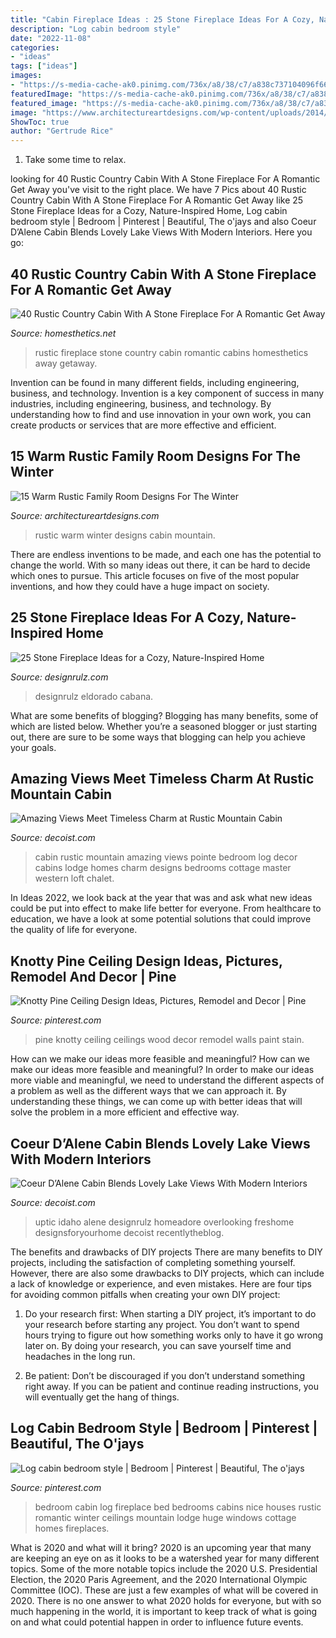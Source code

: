 ```yaml
---
title: "Cabin Fireplace Ideas : 25 Stone Fireplace Ideas For A Cozy, Nature-inspired Home"
description: "Log cabin bedroom style"
date: "2022-11-08"
categories:
- "ideas"
tags: ["ideas"]
images:
- "https://s-media-cache-ak0.pinimg.com/736x/a8/38/c7/a838c737104096f6631cd20f13f953f3.jpg"
featuredImage: "https://s-media-cache-ak0.pinimg.com/736x/a8/38/c7/a838c737104096f6631cd20f13f953f3.jpg"
featured_image: "https://s-media-cache-ak0.pinimg.com/736x/a8/38/c7/a838c737104096f6631cd20f13f953f3.jpg"
image: "https://www.architectureartdesigns.com/wp-content/uploads/2014/10/15-Warm-Rustic-Family-Room-Designs-For-The-Winter-12-630x883.jpg"
ShowToc: true
author: "Gertrude Rice"
---
```



1. Take some time to relax.

	

		
looking for 40 Rustic Country Cabin With A Stone Fireplace For A Romantic Get Away you've visit to the right place. We have 7 Pics about 40 Rustic Country Cabin With A Stone Fireplace For A Romantic Get Away like 25 Stone Fireplace Ideas for a Cozy, Nature-Inspired Home, Log cabin bedroom style | Bedroom | Pinterest | Beautiful, The o&#039;jays and also Coeur D’Alene Cabin Blends Lovely Lake Views With Modern Interiors. Here you go:
		
    
## 40 Rustic Country Cabin With A Stone Fireplace For A Romantic Get Away

<img loading=lazy src="https://cdn.homesthetics.net/wp-content/uploads/2015/10/40-Rustic-Country-Cabin-With-A-Stone-Fireplace-For-A-Romantic-Get-Away-17.jpg" onerror="this.onerror=null;this.src='https://tse2.mm.bing.net/th?id=OIP.elmCoSz1q07y8WzGQqeQhQHaLJ&amp;pid=15.1';" alt="40 Rustic Country Cabin With A Stone Fireplace For A Romantic Get Away">

_Source: homesthetics.net_

>rustic fireplace stone country cabin romantic cabins homesthetics away getaway. 

	

Invention can be found in many different fields, including engineering, business, and technology.
Invention is a key component of success in many industries, including engineering, business, and technology. By understanding how to find and use innovation in your own work, you can create products or services that are more effective and efficient.

    
## 15 Warm Rustic Family Room Designs For The Winter

<img loading=lazy src="https://www.architectureartdesigns.com/wp-content/uploads/2014/10/15-Warm-Rustic-Family-Room-Designs-For-The-Winter-12-630x883.jpg" onerror="this.onerror=null;this.src='https://tse4.mm.bing.net/th?id=OIP.Itgj3dTGvYmXyyCREI6akQHaKY&amp;pid=15.1';" alt="15 Warm Rustic Family Room Designs For The Winter">

_Source: architectureartdesigns.com_

>rustic warm winter designs cabin mountain. 

	

There are endless inventions to be made, and each one has the potential to change the world. With so many ideas out there, it can be hard to decide which ones to pursue. This article focuses on five of the most popular inventions, and how they could have a huge impact on society.

    
## 25 Stone Fireplace Ideas For A Cozy, Nature-Inspired Home

<img loading=lazy src="http://cdn.designrulz.com/wp-content/uploads/2012/11/designrulz-fireplaces-20.jpg" onerror="this.onerror=null;this.src='https://tse2.mm.bing.net/th?id=OIP.p05AlHSubc6Fgrbu0bd72gHaLr&amp;pid=15.1';" alt="25 Stone Fireplace Ideas for a Cozy, Nature-Inspired Home">

_Source: designrulz.com_

>designrulz eldorado cabana. 

	

What are some benefits of blogging?
Blogging has many benefits, some of which are listed below. Whether you’re a seasoned blogger or just starting out, there are sure to be some ways that blogging can help you achieve your goals.

    
## Amazing Views Meet Timeless Charm At Rustic Mountain Cabin

<img loading=lazy src="http://cdn.decoist.com/wp-content/uploads/2016/01/Mesmerizing-views-and-amazing-ambiance-at-the-Pointe.jpg" onerror="this.onerror=null;this.src='https://tse1.mm.bing.net/th?id=OIP.cetjYtADv_KV2FSWp26L2AHaLH&amp;pid=15.1';" alt="Amazing Views Meet Timeless Charm at Rustic Mountain Cabin">

_Source: decoist.com_

>cabin rustic mountain amazing views pointe bedroom log decor cabins lodge homes charm designs bedrooms cottage master western loft chalet. 

	

In Ideas 2022, we look back at the year that was and ask what new ideas could be put into effect to make life better for everyone. From healthcare to education, we have a look at some potential solutions that could improve the quality of life for everyone.

    
## Knotty Pine Ceiling Design Ideas, Pictures, Remodel And Decor | Pine

<img loading=lazy src="https://i.pinimg.com/736x/ac/39/7e/ac397ece9657621a50affd2bfe9d98c2--knotty-pine-ceiling-sunroom-ideas.jpg" onerror="this.onerror=null;this.src='https://tse2.mm.bing.net/th?id=OIP.9QmTau706mL9xKa83JKvNwHaE8&amp;pid=15.1';" alt="Knotty Pine Ceiling Design Ideas, Pictures, Remodel and Decor | Pine">

_Source: pinterest.com_

>pine knotty ceiling ceilings wood decor remodel walls paint stain. 

	

How can we make our ideas more feasible and meaningful?
How can we make our ideas more feasible and meaningful? In order to make our ideas more viable and meaningful, we need to understand the different aspects of a problem as well as the different ways that we can approach it. By understanding these things, we can come up with better ideas that will solve the problem in a more efficient and effective way.

    
## Coeur D’Alene Cabin Blends Lovely Lake Views With Modern Interiors

<img loading=lazy src="https://cdn.decoist.com/wp-content/uploads/2013/08/Plush-bedroom-with-a-lovely-view.jpg" onerror="this.onerror=null;this.src='https://tse3.mm.bing.net/th?id=OIP.fnPlHVSFkyAjVFdTDNvkbQHaLH&amp;pid=15.1';" alt="Coeur D’Alene Cabin Blends Lovely Lake Views With Modern Interiors">

_Source: decoist.com_

>uptic idaho alene designrulz homeadore overlooking freshome designsforyourhome decoist recentlytheblog. 

	

The benefits and drawbacks of DIY projects
There are many benefits to DIY projects, including the satisfaction of completing something yourself. However, there are also some drawbacks to DIY projects, which can include a lack of knowledge or experience, and even mistakes. Here are four tips for avoiding common pitfalls when creating your own DIY project:
1. Do your research first: When starting a DIY project, it’s important to do your research before starting any project. You don’t want to spend hours trying to figure out how something works only to have it go wrong later on. By doing your research, you can save yourself time and headaches in the long run.

2. Be patient: Don’t be discouraged if you don’t understand something right away. If you can be patient and continue reading instructions, you will eventually get the hang of things.

    
## Log Cabin Bedroom Style | Bedroom | Pinterest | Beautiful, The O&#039;jays

<img loading=lazy src="https://s-media-cache-ak0.pinimg.com/736x/a8/38/c7/a838c737104096f6631cd20f13f953f3.jpg" onerror="this.onerror=null;this.src='https://tse1.mm.bing.net/th?id=OIP.14SiLs0XC5mXwB-qLDDhHAHaFk&amp;pid=15.1';" alt="Log cabin bedroom style | Bedroom | Pinterest | Beautiful, The o&#039;jays">

_Source: pinterest.com_

>bedroom cabin log fireplace bed bedrooms cabins nice houses rustic romantic winter ceilings mountain lodge huge windows cottage homes fireplaces. 

	

What is 2020 and what will it bring?
2020 is an upcoming year that many are keeping an eye on as it looks to be a watershed year for many different topics. Some of the more notable topics include the 2020 U.S. Presidential Election, the 2020 Paris Agreement, and the 2020 International Olympic Committee (IOC). These are just a few examples of what will be covered in 2020. There is no one answer to what 2020 holds for everyone, but with so much happening in the world, it is important to keep track of what is going on and what could potential happen in order to influence future events.

